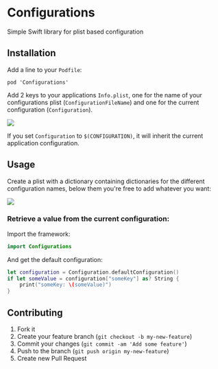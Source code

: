 # Configurations

Simple Swift library for plist based configuration

## Installation

Add a line to your `Podfile`:

```
pod 'Configurations'
```

Add 2 keys to your applications `Info.plist`, one for the name of your configurations plist (`ConfigurationFileName`) and one for the current configuration (`Configuration`).

![](http://i.imgur.com/SV7p043.png)

If you set `Configuration` to `$(CONFIGURATION)`, it will inherit the current application configuration.

## Usage

Create a plist with a dictionary containing dictionaries for the different configuration names, below them you're free to add whatever you want:

![](http://i.imgur.com/jYArF82.png)

### Retrieve a value from the current configuration:

Import the framework:

```swift
import Configurations
```

And get the default configuration:

```swift
let configuration = Configuration.defaultConfiguration()
if let someValue = configuration["someKey"] as? String {
    print("someKey: \(someValue)")
}
```

## Contributing

1. Fork it
2. Create your feature branch (`git checkout -b my-new-feature`)
3. Commit your changes (`git commit -am 'Add some feature'`)
4. Push to the branch (`git push origin my-new-feature`)
5. Create new Pull Request
